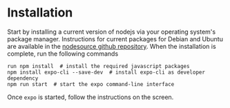 # Installation

Start by installing a current version of nodejs via your operating system's
package manager. Instructions for current packages for Debian and Ubuntu are
available in the
[nodesource github repository](https://github.com/nodesource/distributions/blob/master/README.md#deb). When the installation is complete, run the
following commands

```shell
run npm install  # install the required javascript packages
npm install expo-cli --save-dev  # install expo-cli as developer dependency
npm run start  # start the expo command-line interface
```

Once `expo` is started, follow the instructions on the screen.
